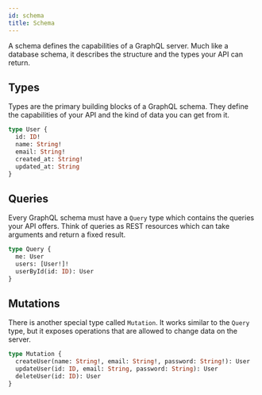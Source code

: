 ```yaml
---
id: schema
title: Schema
---
```


A schema defines the capabilities of a GraphQL server.
Much like a database schema, it describes the structure and the types your API can return.

## Types

Types are the primary building blocks of a GraphQL schema.
They define the capabilities of your API and the kind of data you can get from it.

```graphql
type User {
  id: ID!
  name: String!
  email: String!
  created_at: String!
  updated_at: String
}
```

## Queries

Every GraphQL schema must have a `Query` type which contains the queries your API offers.
Think of queries as REST resources which can take arguments and return a fixed result.

```graphql
type Query {
  me: User
  users: [User!]!
  userById(id: ID): User 
}
```

## Mutations

There is another special type called `Mutation`.
It works similar to the `Query` type, but it exposes operations that are
allowed to change data on the server.

```graphql
type Mutation {
  createUser(name: String!, email: String!, password: String!): User
  updateUser(id: ID, email: String, password: String): User
  deleteUser(id: ID): User
}
```
